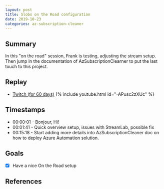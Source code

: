 ```yaml
---
layout: post
title: Slobs on the Road configuration
date: 2019-10-23
categories: az-subscription-cleaner
---
```


## Summary

In this "on the road" session, Frank is testing, adjusting the stream setup. Then jump in the documentation of AzSubscriptionClearner to put the last touch to this project. 

## Replay


- [Twitch (for 60 days)](https://www.twitch.tv/videos/498556177)
{% include youtube.html id="-APusc2zXUc" %}
<br/><!--more-->


## Timestamps


- 00:00:01 - Bonjour, Hi!
- 00:01:41 - Quick overview setup, issues with StreamLab, possible fix
- 00:15:18 - Start adding more details into AzSubscriptionCleaner doc on how to deploy Azure Automation solution.


Goals
-----

- [X] Have a nice On the Road setup


References
----------

